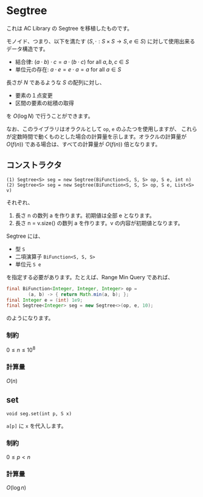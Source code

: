 # Segtree

これは AC Library の Segtree を移植したものです。

モノイド、つまり、以下を満たす ($S, \cdot: S \times S \rightarrow S, e \in S$)
に対して使用出来るデータ構造です。

- 結合律: $(a \cdot b) \cdot c = a \cdot (b \cdot c)$ for all $a, b, c \in S$
- 単位元の存在: $a \cdot e = e \cdot a = a$ for all $a \in S$

長さが $N$ であるような $S$ の配列に対し、

- 要素の１点変更
- 区間の要素の総積の取得

を $O(\log N)$ で行うことができます。

なお、このライブラリはオラクルとして `op`, `e` のふたつを使用しますが、
これらが定数時間で動くものとした場合の計算量を示します。オラクルの計算量が
$O(f(n))$ である場合は、すべての計算量が $O(f(n))$ 倍となります。

## コンストラクタ

```console
(1) Segtree<S> seg = new Segtree(BiFunction<S, S, S> op, S e, int n)
(2) Segtree<S> seg = new Segtree(BiFunction<S, S, S> op, S e, List<S> v)
```

それぞれ、

1. 長さ n の数列 a を作ります。初期値は全部 e となります。
2. 長さ n = v.size() の数列 a を作ります。v の内容が初期値となります。

Segtree には、

- 型 `S`
- 二項演算子 `BiFunction<S, S, S>`
- 単位元 `S e`

を指定する必要があります。たとえば、Range Min Query であれば、

```java
final BiFunction<Integer, Integer, Integer> op = 
        (a, b) -> { return Math.min(a, b); };
final Integer e = (int) 1e9;
final Segtree<Integer> seg = new Segtree<>(op, e, 10);
```

のようになります。

### 制約

$0 \le n \le 10^8$

### 計算量

$O(n)$

## set

```console
void seg.set(int p, S x)
```

`a[p]` に `x` を代入します。

### 制約

$0 \le p < n$

### 計算量

$O(\log n)$